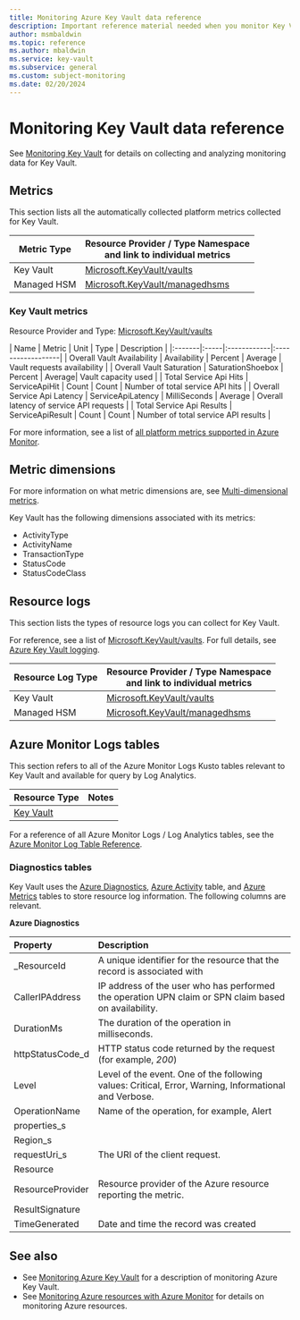 ```yaml
---
title: Monitoring Azure Key Vault data reference 
description: Important reference material needed when you monitor Key Vault 
author: msmbaldwin  
ms.topic: reference
ms.author: mbaldwin
ms.service: key-vault
ms.subservice: general
ms.custom: subject-monitoring
ms.date: 02/20/2024
---
```


# Monitoring Key Vault data reference

See [Monitoring Key Vault](monitor-key-vault.md) for details on collecting and analyzing monitoring data for Key Vault.

## Metrics


This section lists all the automatically collected platform metrics collected for Key Vault.  

|Metric Type | Resource Provider / Type Namespace<br/> and link to individual metrics |
|-------|-----|
| Key Vault | [Microsoft.KeyVault/vaults](../../azure-monitor/essentials/metrics-supported.md#microsoftkeyvaultvaults) |
| Managed HSM | [Microsoft.KeyVault/managedhsms](../../azure-monitor/essentials/resource-logs-categories.md#microsoftkeyvaultmanagedhsms) 

### Key Vault metrics

Resource Provider and Type: [Microsoft.KeyVault/vaults](../../azure-monitor/essentials/metrics-supported.md#microsoftkeyvaultvaults)

| Name | Metric | Unit | Type | Description |
|:-------|:-----|:------------|:------------------|
| Overall Vault Availability | Availability      | Percent    | Average | Vault requests availability            | 
| Overall Vault Saturation | SaturationShoebox | Percent | Average| Vault capacity used | 
| Total Service Api Hits | ServiceApiHit | Count | Count | Number of total service API hits |
| Overall Service Api Latency | ServiceApiLatency | MilliSeconds | Average | Overall latency of service API requests |
| Total Service Api Results | ServiceApiResult | Count | Count | Number of total service API results |

For more information, see a list of [all platform metrics supported in Azure Monitor](../../azure-monitor/essentials/metrics-supported.md).

## Metric dimensions

For more information on what metric dimensions are, see [Multi-dimensional metrics](../../azure-monitor/essentials/data-platform-metrics.md#multi-dimensional-metrics).

Key Vault has the following dimensions associated with its metrics:

- ActivityType
- ActivityName
- TransactionType
- StatusCode
- StatusCodeClass

## Resource logs

This section lists the types of resource logs you can collect for Key Vault.

For reference, see a list of [Microsoft.KeyVault/vaults](../../azure-monitor/essentials/resource-logs-categories.md#microsoftkeyvaultvaults).  For full details, see [Azure Key Vault logging](logging.md).

|Resource Log Type | Resource Provider / Type Namespace<br/> and link to individual metrics |
|-------|-----|
| Key Vault | [Microsoft.KeyVault/vaults](../../azure-monitor/essentials/resource-logs-categories.md#microsoftkeyvaultmanagedhsms) |
| Managed HSM | [Microsoft.KeyVault/managedhsms](../../azure-monitor/essentials/resource-logs-categories.md#microsoftkeyvaultvaults) 

## Azure Monitor Logs tables

This section refers to all of the Azure Monitor Logs Kusto tables relevant to Key Vault and available for query by Log Analytics. 

|Resource Type | Notes |
|-------|-----|
| [Key Vault](/azure/azure-monitor/reference/tables/tables-resourcetype#key-vaults) | |

For a reference of all Azure Monitor Logs / Log Analytics tables, see the [Azure Monitor Log Table Reference](/azure/azure-monitor/reference/tables/tables-resourcetype).

### Diagnostics tables

Key Vault uses the [Azure Diagnostics](/azure/azure-monitor/reference/tables/azurediagnostics), [Azure Activity](/azure/azure-monitor/reference/tables/azureactivity) table, and [Azure Metrics](/azure/azure-monitor/reference/tables/azuremetrics) tables to store resource log information. The following columns are relevant.

**Azure Diagnostics**

| Property | Description |
|:--- |:---|
| _ResourceId | A unique identifier for the resource that the record is associated with |
| CallerIPAddress | IP address of the user who has performed the operation UPN claim or SPN claim based on availability. |
| DurationMs | The duration of the operation in milliseconds. |
| httpStatusCode_d | HTTP status code returned by the request (for example, *200*) |
| Level | Level of the event. One of the following values: Critical, Error, Warning, Informational and Verbose. |
| OperationName | Name of the operation, for example, Alert |
| properties_s |  |
| Region_s | |
| requestUri_s | The URI of the client request. |
| Resource | |
| ResourceProvider | Resource provider of the Azure resource reporting the metric. |
| ResultSignature | |
| TimeGenerated | Date and time the record was created |

## See also

- See [Monitoring Azure Key Vault](monitor-key-vault.md) for a description of monitoring Azure Key Vault.
- See [Monitoring Azure resources with Azure Monitor](../../azure-monitor/essentials/monitor-azure-resource.md) for details on monitoring Azure resources.